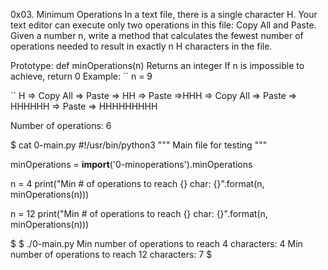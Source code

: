 0x03. Minimum Operations
In a text file, there is a single character H. Your text editor can execute only two operations in this file: Copy All and Paste. Given a number n, write a method that calculates the fewest number of operations needed to result in exactly n H characters in the file.

Prototype: def minOperations(n) Returns an integer If n is impossible to achieve, return 0 Example: `` n = 9

`` H => Copy All => Paste => HH => Paste =>HHH => Copy All => Paste => HHHHHH => Paste => HHHHHHHHH

Number of operations: 6

$ cat 0-main.py
#!/usr/bin/python3
"""
Main file for testing
"""

minOperations = __import__('0-minoperations').minOperations

n = 4
print("Min # of operations to reach {} char: {}".format(n, minOperations(n)))

n = 12
print("Min # of operations to reach {} char: {}".format(n, minOperations(n)))

$
$ ./0-main.py
Min number of operations to reach 4 characters: 4
Min number of operations to reach 12 characters: 7
$    
